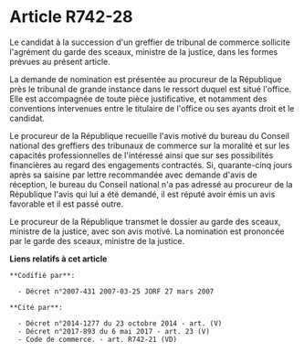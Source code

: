 # Article R742-28

Le candidat à la succession d'un greffier de tribunal de commerce sollicite l'agrément du garde des sceaux, ministre de la
justice, dans les formes prévues au présent article.

La demande de nomination est présentée au procureur de la République près le tribunal de grande instance dans le ressort
duquel est situé l'office. Elle est accompagnée de toute pièce justificative, et notamment des conventions intervenues entre
le titulaire de l'office ou ses ayants droit et le candidat.

Le procureur de la République recueille l'avis motivé du bureau du Conseil national des greffiers des tribunaux de commerce
sur la moralité et sur les capacités professionnelles de l'intéressé ainsi que sur ses possibilités financières au regard des
engagements contractés. Si, quarante-cinq jours après sa saisine par lettre recommandée avec demande d'avis de réception, le
bureau du Conseil national n'a pas adressé au procureur de la République l'avis qui lui a été demandé, il est réputé avoir
émis un avis favorable et il est passé outre.

Le procureur de la République transmet le dossier au garde des sceaux, ministre de la justice, avec son avis motivé. La
nomination est prononcée par le garde des sceaux, ministre de la justice.

**Liens relatifs à cet article**

	**Codifié par**:

	  - Décret n°2007-431 2007-03-25 JORF 27 mars 2007

	**Cité par**:

	  - Décret n°2014-1277 du 23 octobre 2014 - art. (V)
	  - Décret n°2017-893 du 6 mai 2017 - art. 23 (V)
	  - Code de commerce. - art. R742-21 (VD)

